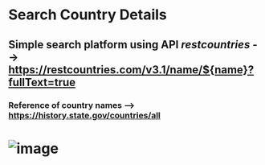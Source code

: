 # Search Country Details
## Simple search platform using API *restcountries* --> https://restcountries.com/v3.1/name/${name}?fullText=true
### Reference of country names --> https://history.state.gov/countries/all
# ![image](https://github.com/darshan1005/Country_Details/assets/114302987/2054fdde-a352-447a-b72b-30b150f0f23f)
